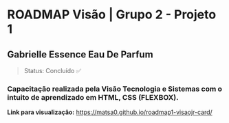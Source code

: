 <h1>ROADMAP Visão | Grupo 2 - Projeto 1</h1>
<h2>Gabrielle Essence Eau De Parfum</h2>

> Status: Concluído ✅

### Capacitação realizada pela Visão Tecnologia e Sistemas com o intuito de aprendizado em HTML, CSS (FLEXBOX).

**Link para visualização:** https://matsa0.github.io/roadmap1-visaojr-card/
